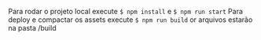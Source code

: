 Para rodar o projeto local execute `$ npm install` e `$ npm run start`
Para deploy e compactar os assets execute `$ npm run build` or arquivos estarão na pasta /build